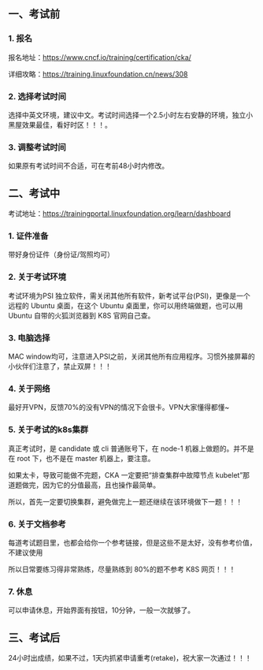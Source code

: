 ## 一、考试前

### 1. 报名

报名地址：https://www.cncf.io/training/certification/cka/

详细攻略：https://training.linuxfoundation.cn/news/308

### 2. 选择考试时间

选择中英文环境，建议中文。考试时间选择一个2.5小时左右安静的环境，独立小黑屋效果最佳，看好时区！！！。

### 3. 调整考试时间

如果原有考试时间不合适，可在考前48小时内修改。

## 二、考试中

考试地址：https://trainingportal.linuxfoundation.org/learn/dashboard

### 1. 证件准备

带好身份证件（身份证/驾照均可）

### 2. 关于考试环境

考试环境为PSI 独立软件，需关闭其他所有软件，新考试平台(PSI)，更像是一个远程的 Ubuntu 桌面，在这个 Ubuntu 桌面里，你可以用终端做题，也可以用
Ubuntu 自带的火狐浏览器到 K8S 官网自己查。

### 3. 电脑选择

MAC window均可，注意进入PSI之前，关闭其他所有应用程序。习惯外接屏幕的小伙伴们注意了，禁止双屏！！！

### 4. 关于网络

最好开VPN，反馈70%的没有VPN的情况下会很卡。VPN大家懂得都懂~

### 5. 关于考试的k8s集群

真正考试时，是 candidate 或 cli 普通账号下，在 node-1 机器上做题的。并不是在 root 下，也不是在 master 机器上，要注意。

如果太卡，导致可能做不完题，CKA 一定要把“排查集群中故障节点 kubelet”那道题做完，因为它的分值最高，且也操作最简单。

所以，首先一定要切换集群，避免做完上一题还继续在该环境做下一题！！！

### 6. 关于文档参考

每道考试题目里，也都会给你一个参考链接，但是这些不是太好，没有参考价值，不建议使用

所以日常要练习得非常熟练，尽量熟练到 80%的题不参考 K8S 网页！！！

### 7. 休息

可以申请休息，开始界面有按钮，10分钟，一般一次就够了。

## 三、考试后

24小时出成绩，如果不过，1天内抓紧申请重考(retake)，祝大家一次通过！！！